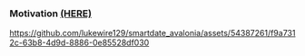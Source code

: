 ### Motivation [(HERE)](https://github.com/vickyqu115/smartdate)



https://github.com/lukewire129/smartdate_avalonia/assets/54387261/f9a7312c-63b8-4d9d-8886-0e85528df030

